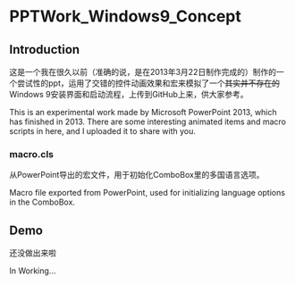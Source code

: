 # PPTWork_Windows9_Concept

## Introduction
这是一个我在很久以前（准确的说，是在2013年3月22日制作完成的）制作的一个尝试性的ppt，运用了交错的控件动画效果和宏来模拟了一个~~其实并不存在的~~Windows 9安装界面和启动流程，上传到GitHub上来，供大家参考。

This is an experimental work made by Microsoft PowerPoint 2013, which has finished in 2013. There are some interesting animated items and macro scripts in here, and I uploaded it to share with you.

### macro.cls
从PowerPoint导出的宏文件，用于初始化ComboBox里的多国语言选项。

Macro file exported from PowerPoint, used for initializing language options in the ComboBox.

## Demo
还没做出来啦

In Working...
